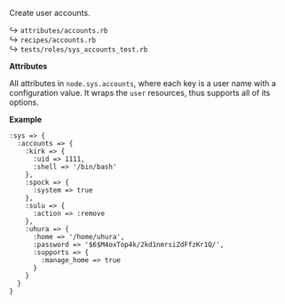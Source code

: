 Create user accounts.

↪ `attributes/accounts.rb`  
↪ `recipes/accounts.rb`  
↪ `tests/roles/sys_accounts_test.rb`  

**Attributes**

All attributes in `node.sys.accounts`, where each key is a user 
name with a configuration value. It wraps the `user` resources,
thus supports all of its options.

**Example**

    :sys => {
      :accounts => {
        :kirk => {
          :uid => 1111,
          :shell => '/bin/bash'
        },
        :spock => {
          :system => true
        },
        :sulu => {
          :action => :remove
        },
        :uhura => {
          :home => '/home/uhura',
          :password => '$6$M4oxTop4k/2kd1nmrsiZdFfzKr1Q/',
          :supports => {
            :manage_home => true
          }
        }
      }
    }

